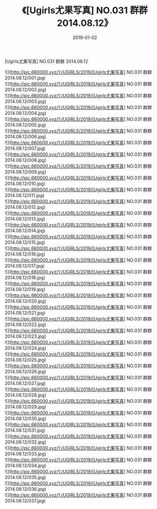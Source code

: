 ﻿---
layout: post
title:  《[Ugirls尤果写真] NO.031 群群 2014.08.12》
date:   2019-01-02
img: http://pic.660000.xyz/1:/UGIRLS/2019/[Ugirls尤果写真] NO.031 群群 2014.08.12/000.jpg
categories: [美女, 清纯, 唯美]
---

[Ugirls尤果写真] NO.031 群群 2014.08.12

 ![](http://pic.660000.xyz/1:/UGIRLS/2019/[Ugirls尤果写真] NO.031 群群 2014.08.12/001.jpg) <br>![](http://pic.660000.xyz/1:/UGIRLS/2019/[Ugirls尤果写真] NO.031 群群 2014.08.12/002.jpg) <br>![](http://pic.660000.xyz/1:/UGIRLS/2019/[Ugirls尤果写真] NO.031 群群 2014.08.12/003.jpg) <br>![](http://pic.660000.xyz/1:/UGIRLS/2019/[Ugirls尤果写真] NO.031 群群 2014.08.12/004.jpg) <br>![](http://pic.660000.xyz/1:/UGIRLS/2019/[Ugirls尤果写真] NO.031 群群 2014.08.12/005.jpg) <br>![](http://pic.660000.xyz/1:/UGIRLS/2019/[Ugirls尤果写真] NO.031 群群 2014.08.12/006.jpg) <br>![](http://pic.660000.xyz/1:/UGIRLS/2019/[Ugirls尤果写真] NO.031 群群 2014.08.12/007.jpg) <br>![](http://pic.660000.xyz/1:/UGIRLS/2019/[Ugirls尤果写真] NO.031 群群 2014.08.12/008.jpg) <br>![](http://pic.660000.xyz/1:/UGIRLS/2019/[Ugirls尤果写真] NO.031 群群 2014.08.12/009.jpg) <br>![](http://pic.660000.xyz/1:/UGIRLS/2019/[Ugirls尤果写真] NO.031 群群 2014.08.12/010.jpg) <br>![](http://pic.660000.xyz/1:/UGIRLS/2019/[Ugirls尤果写真] NO.031 群群 2014.08.12/011.jpg) <br>![](http://pic.660000.xyz/1:/UGIRLS/2019/[Ugirls尤果写真] NO.031 群群 2014.08.12/012.jpg) <br>![](http://pic.660000.xyz/1:/UGIRLS/2019/[Ugirls尤果写真] NO.031 群群 2014.08.12/013.jpg) <br>![](http://pic.660000.xyz/1:/UGIRLS/2019/[Ugirls尤果写真] NO.031 群群 2014.08.12/014.jpg) <br>![](http://pic.660000.xyz/1:/UGIRLS/2019/[Ugirls尤果写真] NO.031 群群 2014.08.12/015.jpg) <br>![](http://pic.660000.xyz/1:/UGIRLS/2019/[Ugirls尤果写真] NO.031 群群 2014.08.12/016.jpg) <br>![](http://pic.660000.xyz/1:/UGIRLS/2019/[Ugirls尤果写真] NO.031 群群 2014.08.12/017.jpg) <br>![](http://pic.660000.xyz/1:/UGIRLS/2019/[Ugirls尤果写真] NO.031 群群 2014.08.12/018.jpg) <br>![](http://pic.660000.xyz/1:/UGIRLS/2019/[Ugirls尤果写真] NO.031 群群 2014.08.12/019.jpg) <br>![](http://pic.660000.xyz/1:/UGIRLS/2019/[Ugirls尤果写真] NO.031 群群 2014.08.12/020.jpg) <br>![](http://pic.660000.xyz/1:/UGIRLS/2019/[Ugirls尤果写真] NO.031 群群 2014.08.12/021.jpg) <br>![](http://pic.660000.xyz/1:/UGIRLS/2019/[Ugirls尤果写真] NO.031 群群 2014.08.12/022.jpg) <br>![](http://pic.660000.xyz/1:/UGIRLS/2019/[Ugirls尤果写真] NO.031 群群 2014.08.12/023.jpg) <br>![](http://pic.660000.xyz/1:/UGIRLS/2019/[Ugirls尤果写真] NO.031 群群 2014.08.12/024.jpg) <br>![](http://pic.660000.xyz/1:/UGIRLS/2019/[Ugirls尤果写真] NO.031 群群 2014.08.12/025.jpg) <br>![](http://pic.660000.xyz/1:/UGIRLS/2019/[Ugirls尤果写真] NO.031 群群 2014.08.12/026.jpg) <br>![](http://pic.660000.xyz/1:/UGIRLS/2019/[Ugirls尤果写真] NO.031 群群 2014.08.12/027.jpg) <br>![](http://pic.660000.xyz/1:/UGIRLS/2019/[Ugirls尤果写真] NO.031 群群 2014.08.12/028.jpg) <br>![](http://pic.660000.xyz/1:/UGIRLS/2019/[Ugirls尤果写真] NO.031 群群 2014.08.12/029.jpg) <br>![](http://pic.660000.xyz/1:/UGIRLS/2019/[Ugirls尤果写真] NO.031 群群 2014.08.12/030.jpg) <br>![](http://pic.660000.xyz/1:/UGIRLS/2019/[Ugirls尤果写真] NO.031 群群 2014.08.12/031.jpg) <br>![](http://pic.660000.xyz/1:/UGIRLS/2019/[Ugirls尤果写真] NO.031 群群 2014.08.12/032.jpg) <br>![](http://pic.660000.xyz/1:/UGIRLS/2019/[Ugirls尤果写真] NO.031 群群 2014.08.12/033.jpg) <br>![](http://pic.660000.xyz/1:/UGIRLS/2019/[Ugirls尤果写真] NO.031 群群 2014.08.12/034.jpg) <br>![](http://pic.660000.xyz/1:/UGIRLS/2019/[Ugirls尤果写真] NO.031 群群 2014.08.12/035.jpg) <br>![](http://pic.660000.xyz/1:/UGIRLS/2019/[Ugirls尤果写真] NO.031 群群 2014.08.12/036.jpg) <br>![](http://pic.660000.xyz/1:/UGIRLS/2019/[Ugirls尤果写真] NO.031 群群 2014.08.12/037.jpg) <br>